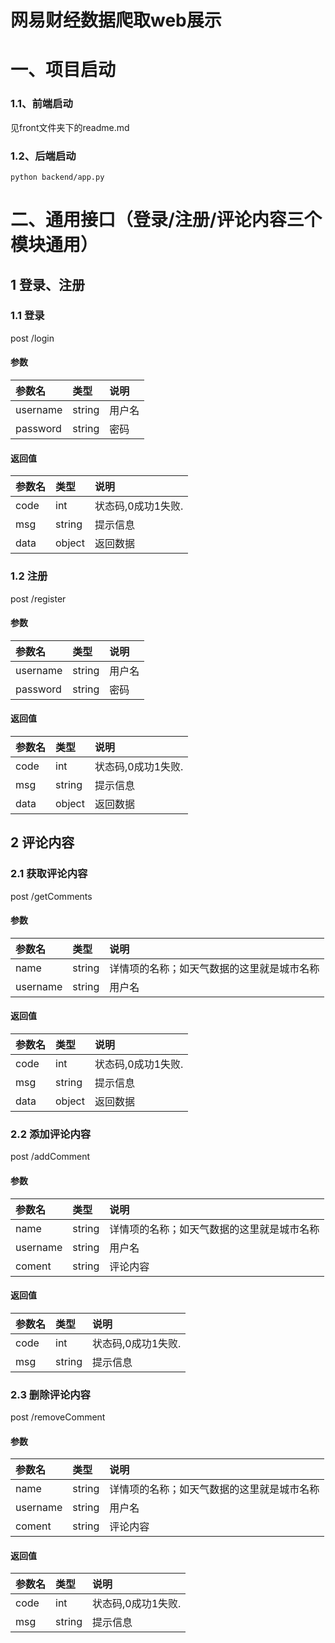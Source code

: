 # 网易财经数据爬取web展示
# 一、项目启动
### 1.1、前端启动
见front文件夹下的readme.md
### 1.2、后端启动
`python backend/app.py`


# 二、通用接口（登录/注册/评论内容三个模块通用）
## 1 登录、注册
### 1.1 登录
post /login
#### 参数
| 参数名       | 类型 | 说明 |
|:----------| :--- | :--- |
|  username | string | 用户名|
|  password | string | 密码|

#### 返回值
| 参数名       | 类型 | 说明          |
|:----------| :--- |:------------|
|  code | int | 状态码,0成功1失败. |
|  msg | string | 提示信息        |
|  data | object | 返回数据        |

### 1.2 注册
post /register
#### 参数
| 参数名       | 类型 | 说明 |
|:----------| :--- | :--- |
|  username | string | 用户名|
|  password | string | 密码|

#### 返回值
| 参数名       | 类型 | 说明          |
|:----------| :--- |:------------|
|  code | int | 状态码,0成功1失败. |
|  msg | string | 提示信息        |
|  data | object | 返回数据        |

## 2 评论内容
### 2.1 获取评论内容
post /getComments
#### 参数
| 参数名  | 类型 | 说明 |
|:-----| :-- | :--- |
| name | string | 详情项的名称；如天气数据的这里就是城市名称|
| username | string | 用户名|

#### 返回值
| 参数名       | 类型 | 说明          |
|:----------| :--- |:------------|
|  code | int | 状态码,0成功1失败. |
|  msg | string | 提示信息        |
|  data | object | 返回数据        |

### 2.2 添加评论内容
post /addComment
#### 参数
| 参数名  | 类型     | 说明                    |
|:-----|:-------|:----------------------|
| name | string | 详情项的名称；如天气数据的这里就是城市名称 |
| username | string | 用户名                   |
| coment | string | 评论内容                  |

#### 返回值
| 参数名       | 类型 | 说明          |
|:----------| :--- |:------------|
|  code | int | 状态码,0成功1失败. |
|  msg | string | 提示信息        |

### 2.3 删除评论内容
post /removeComment
#### 参数
| 参数名  | 类型     | 说明                    |
|:-----|:-------|:----------------------|
| name | string | 详情项的名称；如天气数据的这里就是城市名称 |
| username | string | 用户名                   |
| coment | string | 评论内容                  |

#### 返回值
| 参数名       | 类型 | 说明          |
|:----------| :--- |:------------|
|  code | int | 状态码,0成功1失败. |
|  msg | string | 提示信息        |

